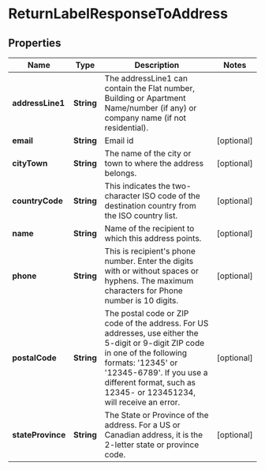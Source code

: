 

# ReturnLabelResponseToAddress


## Properties

| Name | Type | Description | Notes |
|------------ | ------------- | ------------- | -------------|
|**addressLine1** | **String** | The addressLine1 can contain the Flat number, Building or Apartment Name/number (if any) or company name (if not residential). |  |
|**email** | **String** | Email id |  [optional] |
|**cityTown** | **String** | The name of the city or town to where the address belongs. |  [optional] |
|**countryCode** | **String** | This indicates the two-character ISO code of the destination country from the ISO country list. |  [optional] |
|**name** | **String** | Name of the recipient to which this address points. |  [optional] |
|**phone** | **String** | This is recipient&#39;s phone number. Enter the digits with or without spaces or hyphens. The maximum characters for Phone number is 10 digits.  |  [optional] |
|**postalCode** | **String** | The postal code or ZIP code of the address. For US addresses, use either the 5-digit or 9-digit ZIP code in one of the following formats: &#39;12345&#39; or &#39;12345-6789&#39;. If you use a different format, such as 12345- or 123451234, will receive an error. |  [optional] |
|**stateProvince** | **String** | The State or Province of the address. For a US or Canadian address, it is the 2-letter state or province code.  |  [optional] |



